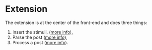 # Extension

The extension is at the center of the front-end and does three things:

1. Insert the stimuli, ([more info](./extension/stimuli.md)),
2. Parse the post ([more info](./extension/parsing.md)),
3. Process a post ([more info](./extension/processing_posts.md)).
